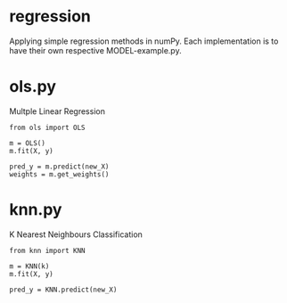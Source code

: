 # regression
Applying simple regression methods in numPy. Each implementation is to have their own respective MODEL-example.py.

# ols.py
Multple Linear Regression
```
from ols import OLS

m = OLS()
m.fit(X, y)

pred_y = m.predict(new_X)
weights = m.get_weights()
```

# knn.py
K Nearest Neighbours Classification
```
from knn import KNN

m = KNN(k)
m.fit(X, y)

pred_y = KNN.predict(new_X)
```

